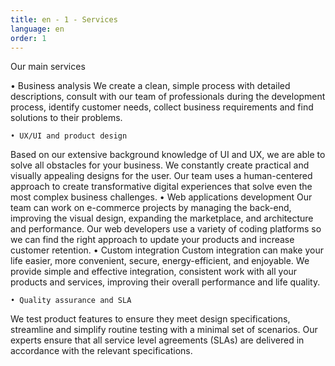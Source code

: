 ```yaml
---
title: en - 1 - Services
language: en
order: 1
---
```

<div class="title-block center"><p class="main-text">Our main services</p></div>
<div class="content-block">
<div class="sevices-list">    • Business analysis
We create a clean, simple process with detailed descriptions, consult with our team of professionals during the development process, identify customer needs, collect business requirements and find solutions to their problems.

    • UX/UI and product design
Based on our extensive background knowledge of UI and UX, we are able to solve all obstacles for your business. We constantly create practical and visually appealing designs for the user. Our team uses a human-centered approach to create transformative digital experiences that solve even the most complex business challenges.
    • Web applications development 
Our team can work on e-commerce projects by managing the back-end, improving the visual design, expanding the marketplace, and architecture and performance. Our web developers use a variety of coding platforms so we can find the right approach to update your products and increase customer retention.
    • Custom integration
Custom integration can make your life easier, more convenient, secure, energy-efficient, and enjoyable. We provide simple and effective integration, consistent work with all your products and services, improving their overall performance and life quality.

    • Quality assurance and SLA
We test product features to ensure they meet design specifications, streamline and simplify routine testing with a minimal set of scenarios. Our experts ensure that all service level agreements (SLAs) are delivered in accordance with the relevant specifications.
</div>
</div>